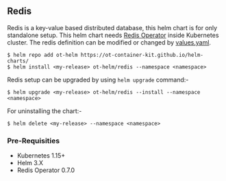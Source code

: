 ## Redis

Redis is a key-value based distributed database, this helm chart is for only standalone setup. This helm chart needs [Redis Operator](../redis-operator) inside Kubernetes cluster. The redis definition can be modified or changed by [values.yaml](./values.yaml).

```shell
$ helm repo add ot-helm https://ot-container-kit.github.io/helm-charts/
$ helm install <my-release> ot-helm/redis --namespace <namespace>
```

Redis setup can be upgraded by using `helm upgrade` command:-

```shell
$ helm upgrade <my-release> ot-helm/redis --install --namespace <namespace>
```

For uninstalling the chart:-

```shell
$ helm delete <my-release> --namespace <namespace>
```

### Pre-Requisities

- Kubernetes 1.15+
- Helm 3.X
- Redis Operator 0.7.0
